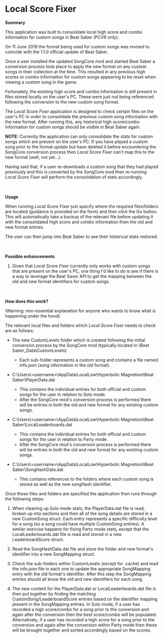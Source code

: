 # Local Score Fixer
<b>Summary</b>

This application was built to consolidate local high score and combo information for custom songs in Beat Saber (PCVR only).

On 11 June 2019 the format being used for custom songs was revised to coincide with the 1.1.0 official update of Beat Saber.

Once a user installed the updated SongCore mod and started Beat Saber a conversion process took place to apply the new format on any custom songs in their collection at the time. This resulted in any previous high scores or combo information for custom songs appearing to be reset when viewing a custom song in the game.

Fortunately, the existing high score and combo information is still present in files stored locally on the user's PC. These were just not being referenced following the conversion to the new custom song format.

The <i>Local Score Fixer</i> application is designed to check certain files on the user's PC in order to consolidate the previous custom song information with the new format. After running this, any historical high score/combo information for custom songs should be visible in Beat Saber again.

<b>NOTE:</b> Currently the application can only consolidate the stats for custom songs which are present on the user's PC. If you have played a custom song prior to the format update but have deleted it before encountering the SongCore conversion process then <i>Local Score Fixer</i> can't map this to the new format (well, not yet...).

Having said that, if a user re-downloads a custom song that they had played previously and this is converted by the SongCore mod then re-running <i>Local Score Fixer</i> will perform the consolidation of stats accordingly.


<br><br><b>Usage</b>

When running <i>Local Score Fixer</i> just specify where the required files/folders are located (guidance is provided on the form) and then click the Go button. This will automatically take a backup of the relevant file before updating it with the consolidated high score and combo information from the old and new format entries.

The user can then jump into Beat Saber to see their historical stats restored.


<br><br><b>Possible enhancements</b>

1. Given that <i>Local Score Fixer</i> currently only works with custom songs that are present on the user's PC, one thing I'd like to do is see if there is a way to leverage the Beat Saver API to get the mapping between the old and new format identifiers for custom songs.


<br><br><b>How does this work?</b>

(Warning: non-essential explanation for anyone who wants to know what is happening under the hood)

The relevant local files and folders which <i>Local Score Fixer</i> needs to check are as follows:
- The new CustomLevels folder which is created following the initial conversion process by the SongCore mod (typically located in <Beat Saber install folder>\Beat Saber_Data\CustomLevels\)
  - Each sub-folder represents a custom song and contains a file named info.json (song information in the old format).

- C:\Users\\\<username>\AppData\LocalLow\Hyperbolic Magnetism\Beat Saber\PlayerData.dat
  - This contains the individual entries for both official and custom songs for the user in relation to Solo mode.
  - After the SongCore mod's conversion process is performed there will be entries in both the old and new format for any existing custom songs.

- C:\Users\\\<username>\AppData\LocalLow\Hyperbolic Magnetism\Beat Saber\LocalLeaderboards.dat
  - This contains the individual entries for both official and custom songs for the user in relation to Party mode.
  - After the SongCore mod's conversion process is performed there will be entries in both the old and new format for any existing custom songs.

- C:\Users\\\<username>\AppData\LocalLow\Hyperbolic Magnetism\Beat Saber\SongHashData.dat
  - This contains references to the folders where each custom song is stored as well as the new songHash identifier.

Once these files and folders are specified the application then runs through the following steps:
1. When cleaning up Solo mode stats, the PlayerData.dat file is read, broken  up into sections and then all of the song details are stored in a new CustomSong struct. Each entry represents a specific difficulty level for a song (so a song could have multiple CustomSong entries). A similar exercise happens for fixing Party mode stats, except that the LocalLeaderboards.dat file is read and stored in a new LeaderboardScore struct.

2. Read the SongHashData.dat file and store the folder and new format's identifier into a new SongMapping struct.

3. Check the sub-folders within CustomLevels (except for .cache) and read the info.json file in each one to update the appropriate SongMapping entry with the old format's identifier. After this step the SongMapping entries should all know the old and new identifiers for each song.

4. The new content for the PlayerData.dat or LocalLeaderboards.dat file is then put together by finding the matching CustomSong/LeaderboardScore entries based on the identifier mapping present in the SongMapping entries. In Solo mode, if a user has recorded a high score/combo for a song prior to the conversion and again after the conversion then the best score/combo will be populated. Alternatively, if a user has recorded a high score for a song prior to the conversion and again after the conversion within Party mode then these will be brought together and sorted accordingly based on the scores.
